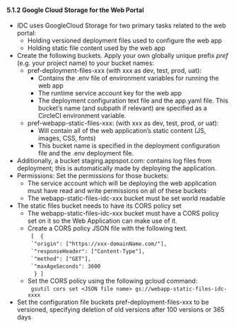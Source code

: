 #### 5.1.2 Google Cloud Storage for the Web Portal
* IDC uses GoogleCloud Storage for two primary tasks related to the web portal:
    * Holding versioned deployment files used to configure the web app
    * Holding static file content used by the web app
* Create the following buckets. Apply your own globally unique prefix _pref_ (e.g. your project name) to your bucket names: 
    * pref-deployment-files-xxx (with xxx as dev, test, prod, uat): 
        * Contains the .env file of environment variables for running the web app 
        * The runtime service account key for the web app 
        * The deployment configuration text file
        and the app.yaml file. This bucket’s name (and subpath if relevant) are specified as a CircleCI environment variable.
    * pref-webapp-static-files-xxx: (with xxx as dev, test, prod, or uat):
        * Will contain all of the web application’s static content (JS, images, CSS, fonts) 
        * This bucket name is specified in the deployment configuration file and the .env deployment file.
* Additionally, a bucket staging<project-name>.appspot.com: contains log files from deployment; this is automatically made by deploying the application.
* Permissions: Set the permissions for those buckets:
    * The service account which will be deploying the web application must have read and write permissions on all of these buckets
    * The webapp-static-files-idc-xxx bucket must be set world readable
* The static files bucket needs to have its CORS policy set
    * The webapp-static-files-idc-xxx bucket must have a CORS policy set on it so the Web Application 
      can make use of it.
    * Create a CORS policy JSON file with the following text.   
      ``  [  {  ``  
              `` `"origin": ["https://xxx-domainName.com/"],``   
              `` `"responseHeader": ["Content-Type"],``  
              `` `"method": ["GET"],``   
              `` `"maxAgeSeconds": 3600``   
      ``  } ]``    
    * Set the CORS policy using the following gcloud command:   
       `` gsutil cors set <JSON file name> gs://webapp-static-files-idc-xxxx``
* Set the configuration file buckets pref-deployment-files-xxx to be versioned, specifying deletion of old versions after 100 versions or 365 days 
